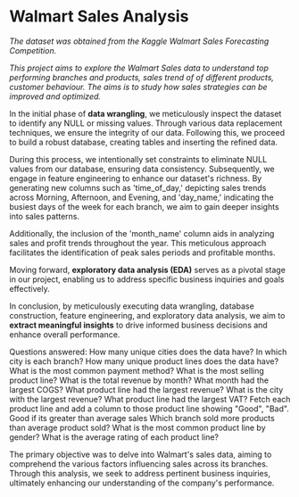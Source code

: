 # Walmart Sales Analysis

*The dataset was obtained from the Kaggle Walmart Sales Forecasting Competition.*
 
*This project aims to explore the Walmart Sales data to understand top performing branches and products, sales trend of of different products, customer behaviour. The aims is to study how sales strategies can be improved and optimized.*

In the initial phase of **data wrangling**, we meticulously inspect the dataset to identify any NULL or missing values. Through various data replacement techniques, we ensure the integrity of our data. Following this, we proceed to build a robust database, creating tables and inserting the refined data.

During this process, we intentionally set constraints to eliminate NULL values from our database, ensuring data consistency. Subsequently, we engage in feature engineering to enhance our dataset's richness. By generating new columns such as 'time_of_day,' depicting sales trends across Morning, Afternoon, and Evening, and 'day_name,' indicating the busiest days of the week for each branch, we aim to gain deeper insights into sales patterns.

Additionally, the inclusion of the 'month_name' column aids in analyzing sales and profit trends throughout the year. This meticulous approach facilitates the identification of peak sales periods and profitable months.

Moving forward, **exploratory data analysis (EDA)** serves as a pivotal stage in our project, enabling us to address specific business inquiries and goals effectively.

In conclusion, by meticulously executing data wrangling, database construction, feature engineering, and exploratory data analysis, we aim to **extract meaningful insights** to drive informed business decisions and enhance overall performance.

Questions answered: 
How many unique cities does the data have?
In which city is each branch?
How many unique product lines does the data have?
What is the most common payment method?
What is the most selling product line?
What is the total revenue by month?
What month had the largest COGS?
What product line had the largest revenue?
What is the city with the largest revenue?
What product line had the largest VAT?
Fetch each product line and add a column to those product line showing "Good", "Bad". Good if its greater than average sales
Which branch sold more products than average product sold?
What is the most common product line by gender?
What is the average rating of each product line?

The primary objective was to delve into Walmart's sales data, aiming to comprehend the various factors influencing sales across its branches. Through this analysis, we seek to address pertinent business inquiries, ultimately enhancing our understanding of the company's performance.




